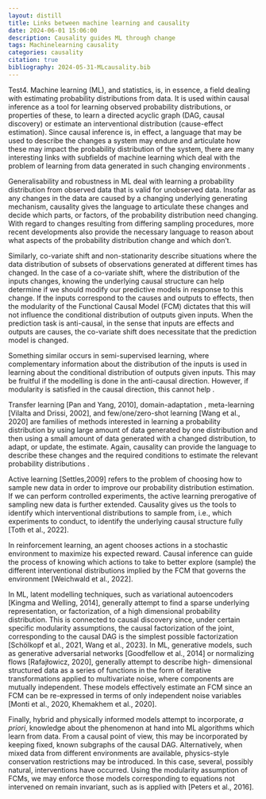 ```yaml
---
layout: distill
title: Links between machine learning and causality
date: 2024-06-01 15:06:00
description: Causality guides ML through change
tags: Machinelearning causality
categories: causality
citation: true
bibliography: 2024-05-31-MLcausality.bib
---
```


Test4. Machine learning (ML), and statistics, is, in essence, a field dealing with estimating
probability distributions from data. It is used within causal inference as a tool for learning
observed probability distributions, or properties of these, to learn a directed acyclic graph (DAG, causal discovery)
or estimate an interventional distribution (cause-effect estimation). Since causal inference
is, in effect, a language that may be used to describe the changes a system may endure
and articulate how these may impact the probability distribution of the system, there are
many interesting links with subfields of machine learning which deal with the problem
of learning from data generated in such changing environments <d-cite key="causalML"></d-cite><d-cite key="causality4ML"></d-cite>.

Generalisability and robustness in ML deal with learning a probability distribution
from observed data that is valid for unobserved data. Insofar as any changes in the
data are caused by a changing underlying generating mechanism, causality gives the
language to articulate these changes and decide which parts, or factors, of the probability
distribution need changing. With regard to changes resulting from differing sampling
procedures, more recent developments <d-cite key="BareinboimandPearl2016"></d-cite> also provide the
necessary language to reason about what aspects of the probability distribution change
and which don’t. 

Similarly, co-variate shift and non-stationarity describe situations where
the data distribution of subsets of observations generated at different times has changed.
In the case of a co-variate shift, where the distribution of the inputs changes, knowing
the underlying causal structure can help determine if we should modify our predictive
models in response to this change. If the inputs correspond to the causes and outputs to
effects, then the modularity of the Functional Causal Model (FCM) dictates that this will not influence the conditional
distribution of outputs given inputs. When the prediction task is anti-causal, in the sense
that inputs are effects and outputs are causes, the co-variate shift does necessitate that
the prediction model is changed. 

Something similar occurs in semi-supervised learning, where complementary information about the distribution of the inputs is used in learning
about the conditional distribution of outputs given inputs. This may be fruitful if the
modelling is done in the anti-causal direction. However, if modularity is satisfied in
the causal direction, this cannot help <d-cite key="scholkopfSSL"></d-cite>. 

Transfer learning <d-cite key="transferLearning"></d-cite> [Pan and Yang, 2010], domain-adaptation <d-cite key="domainAdapt"></d-cite>, meta-learning <d-cite key="metaLearning"></d-cite> [Vilalta and Drissi, 2002], and few/one/zero-shot learning <d-cite key="fewShot"></d-cite> [Wang et al., 2020] are families of methods
interested in learning a probability distribution by using large amount of data generated
by one distribution and then using a small amount of data generated with a changed
distribution, to adapt, or update, the estimate. Again, causality can provide the language
to describe these changes and the required conditions to estimate the relevant probability
distributions <d-cite key="invariantTransfer"></d-cite> <d-cite key="domainAdaptCausal"></d-cite>. 

Active learning <d-cite key="activeLearning"></d-cite> [Settles,2009] refers to the problem of choosing how to sample new data in order to improve
our probability distribution estimation. If we can perform controlled experiments, the
active learning prerogative of sampling new data is further extended. Causality gives
us the tools to identify which interventional distributions to sample from, i.e., which
experiments to conduct, to identify the underlying causal structure fully <d-cite key="activeBL"></d-cite> [Toth et al.,
2022]. 

In reinforcement learning, an agent chooses actions in a stochastic environment
to maximize his expected reward. Causal inference can guide the process of knowing
which actions to take to better explore (sample) the different interventional distributions
implied by the FCM that governs the environment <d-cite key="causalRL"></d-cite> [Weichwald et al., 2022]. 

In ML, latent modelling techniques, such as variational autoencoders <d-cite key="VAEs"></d-cite> [Kingma and Welling, 2014],
generally attempt to find a sparse underlying representation, or factorization, of a high
dimensional probability distribution. This is connected to causal discovery since, under
certain specific modularity assumptions, the causal factorization of the joint, corresponding
to the causal DAG is the simplest possible factorization <d-cite key="towardsCausalRep"></d-cite> <d-cite key="disentangledCausal"></d-cite> [Schölkopf et al., 2021, Wang et al.,
2023]. In ML, generative models, such as generative adversarial networks <d-cite key="GANs"></d-cite> [Goodfellow
et al., 2014] or normalizing flows <d-cite key="normFlows"></d-cite> [Rafajłowicz, 2020], generally attempt to describe high-
dimensional structured data as a series of functions in the form of iterative transformations
applied to multivariate noise, where components are mutually independent. These models
effectively estimate an FCM since an FCM can be re-expressed in
terms of only independent noise variables <d-cite key="autoReg"></d-cite> <d-cite key="autoReg2"></d-cite> [Monti et al., 2020, Khemakhem et al., 2020].

Finally, hybrid and physically informed models attempt to incorporate, _a priori_, knowledge
about the phenomenon at hand into ML algorithms which learn from data. From a
causal point of view, this may be incorporated by keeping fixed, known subgraphs of the
causal DAG. Alternatively, when mixed data from different environments are available,
physics-style conservation restrictions may be introduced. In this case, several, possibly
natural, interventions have occurred. Using the modularity assumption of FCMs, we may
enforce those models corresponding to equations not intervened on remain invariant, such
as is applied with <d-cite key="peters2016"></d-cite> [Peters et al., 2016].


